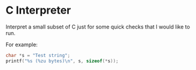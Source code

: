 # C Interpreter

Interpret a small subset of C just for some quick checks that I would like to run.

For example:

```c
char *s = "Test string";
printf("%s (%zu bytes)\n", s, sizeof(*s));
```
